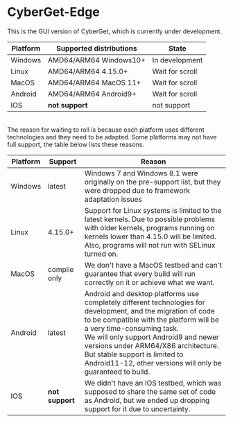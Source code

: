 # CyberGet-Edge
This is the GUI version of CyberGet, which is currently under development.

 
| Platform      |    Supported distributions    | State              |
| --------------|------------------------------ | ------------------ |
| Windows       | AMD64/ARM64 Windows10+        |  In development    |
| Linux         | AMD64/ARM64 4.15.0+           |  Wait for scroll   |
| MacOS         | AMD64/ARM64 MacOS 11+         |  Wait for scroll   |
| Android       | AMD64/ARM64 Android9+           |  Wait for scroll   |
| IOS           | <strong>not support</strong>  |  not support       |
 
<br>
The reason for waiting to roll is because each platform uses different technologies and they need to be adapted. Some platforms may not have full support, the table below lists these reasons.

| Platform      |    Support                    |    Reason          |
| --------------|------------------------------ | ------------------ |
| Windows       | latest                        |  Windows 7 and Windows 8.1 were originally on the pre-support list, but they were dropped due to framework adaptation issues    |
| Linux         | 4.15.0+                       |  Support for Linux systems is limited to the latest kernels. Due to possible problems with older kernels, programs running on kernels lower than 4.15.0 will be limited.<br>Also, programs will not run with SELinux turned on.   |
| MacOS         | compile only                  |  We don't have a MacOS testbed and can't guarantee that every build will run correctly on it or achieve what we want.   |
| Android       | latest                        |  Android and desktop platforms use completely different technologies for development, and the migration of code to be compatible with the platform will be a very time-consuming task.<br>We will only support Android9 and newer versions under ARM64/X86 architecture. But stable support is limited to Android11-12, other versions will only be guaranteed to build.   |
| IOS           | <strong>not support</strong>  |  We didn't have an IOS testbed, which was supposed to share the same set of code as Android, but we ended up dropping support for it due to uncertainty.       |
